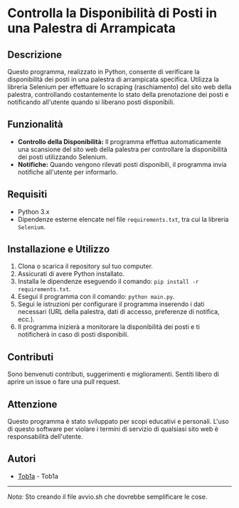 # Controlla la Disponibilità di Posti in una Palestra di Arrampicata

## Descrizione
Questo programma, realizzato in Python, consente di verificare la disponibilità dei posti in una palestra di arrampicata specifica. Utilizza la libreria Selenium per effettuare lo scraping (raschiamento) del sito web della palestra, controllando costantemente lo stato della prenotazione dei posti e notificando all'utente quando si liberano posti disponibili.

## Funzionalità
- **Controllo della Disponibilità:** Il programma effettua automaticamente una scansione del sito web della palestra per controllare la disponibilità dei posti utilizzando Selenium.
- **Notifiche:** Quando vengono rilevati posti disponibili, il programma invia notifiche all'utente per informarlo.

## Requisiti
- Python 3.x
- Dipendenze esterne elencate nel file `requirements.txt`, tra cui la libreria `Selenium`.

## Installazione e Utilizzo
1. Clona o scarica il repository sul tuo computer.
2. Assicurati di avere Python installato.
3. Installa le dipendenze eseguendo il comando: `pip install -r requirements.txt`.
4. Esegui il programma con il comando: `python main.py`.
5. Segui le istruzioni per configurare il programma inserendo i dati necessari (URL della palestra, dati di accesso, preferenze di notifica, ecc.).
6. Il programma inizierà a monitorare la disponibilità dei posti e ti notificherà in caso di posti disponibili.

## Contributi
Sono benvenuti contributi, suggerimenti e miglioramenti. Sentiti libero di aprire un issue o fare una pull request.

## Attenzione
Questo programma è stato sviluppato per scopi educativi e personali. L'uso di questo software per violare i termini di servizio di qualsiasi sito web è responsabilità dell'utente.

## Autori
- [Tob1a](https://github.com/Tob1a) - Tob1a

---

*Nota:* Sto creando il file avvio.sh che dovrebbe semplificare le cose.
